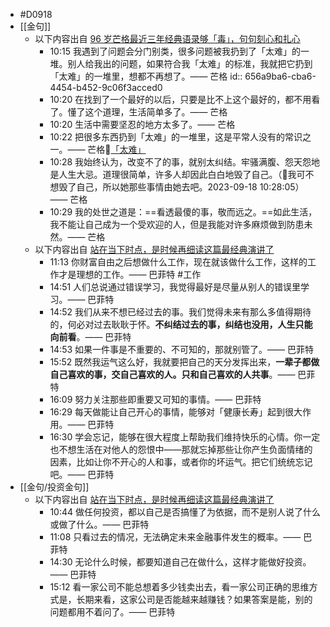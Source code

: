 - #D0918
- [[金句]]
	- 以下内容出自 [96 岁芒格最近三年经典语录够「毒」，句句刻心和扎心](((6514d0c4-9e60-455c-a016-627c3bfb960a)))
		- 10:15 我遇到了问题会分门别类，很多问题被我扔到了「太难」的一堆。别人给我出的问题，如果符合我「太难」的标准，我就把它扔到「太难」的一堆里，想都不再想了。—— 芒格
		  id:: 656a9ba6-cba6-4454-b452-9c06f3acced0
		- 10:20 在找到了一个最好的以后，只要是比不上这个最好的，都不用看了。懂了这个道理，生活简单多了。—— 芒格
		- 10:20 生活中需要坚忍的地方太多了。—— 芒格
		- 10:22 把很多东西扔到「太难」的一堆里，这是平常人没有的常识之一。—— 芒格📎[「太难」](((656a9ba6-cba6-4454-b452-9c06f3acced0)))
		- 10:28 我始终认为，改变不了的事，就别太纠结。牢骚满腹、怨天怨地是人生大忌。道理很简单，许多人却因此白白地毁了自己。（🤔我可不想毁了自己，所以她那些事情由她去吧。2023-09-18 10:28:05）—— 芒格
		- 10:29 我的处世之道是：==看透最傻的事，敬而远之。==如此生活，我不能让自己成为一个受欢迎的人，但是我能对许多麻烦做到防患未然。—— 芒格
	- 以下内容出自 [站在当下时点，是时候再细读这篇最经典演讲了](((6514d0c4-101d-40f1-973b-79f0ef14f0b3)))
		- 11:13 你财富自由之后想做什么工作，现在就该做什么工作，这样的工作才是理想的工作。—— 巴菲特 #工作
		- 14:51 人们总说通过错误学习，我觉得最好是尽量从别人的错误里学习。—— 巴菲特
		- 14:52 我们从来不想已经过去的事。我们觉得未来有那么多值得期待的，何必对过去耿耿于怀。**不纠结过去的事，纠结也没用，人生只能向前看**。—— 巴菲特
		- 14:53 如果一件事是不重要的、不可知的，那就别管了。—— 巴菲特
		- 15:52 既然我运气这么好，我就要把自己的天分发挥出来，**一辈子都做自己喜欢的事，交自己喜欢的人。只和自己喜欢的人共事**。—— 巴菲特
		- 16:09 努力关注那些即重要又可知的事情。—— 巴菲特
		- 16:29 每天做能让自己开心的事情，能够对「健康长寿」起到很大作用。—— 巴菲特
		- 16:30 学会忘记，能够在很大程度上帮助我们维持快乐的心情。你一定也不想生活在对他人的怨恨中——那就忘掉那些让你产生负面情绪的因素，比如让你不开心的人和事，或者你的坏运气。把它们统统忘记吧。—— 巴菲特
- [[金句/投资金句]]
	- 以下内容出自 [站在当下时点，是时候再细读这篇最经典演讲了](((6514d0c4-101d-40f1-973b-79f0ef14f0b3)))
		- 10:44 做任何投资，都以自己是否搞懂了为依据，而不是别人说了什么或做了什么。—— 巴菲特
		- 11:08 只看过去的情况，无法确定未来金融事件发生的概率。—— 巴菲特
		- 14:30 无论什么时候，都要知道自己在做什么，这样才能做好投资。—— 巴菲特
		- 15:12 看一家公司不能总想着多少钱卖出去，看一家公司正确的思维方式是，长期来看，这家公司是否能越来越赚钱？如果答案是能，别的问题都用不着问了。—— 巴菲特